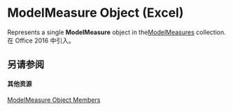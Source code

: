 
# ModelMeasure Object (Excel)

Represents a single  **ModelMeasure** object in the[ModelMeasures](b0edac9a-e10d-ec51-d9e7-6fa8a29dcda8.md) collection.在 Office 2016 中引入。


## 另请参阅


#### 其他资源


[ModelMeasure Object Members](http://msdn.microsoft.com/library/cf266597-271b-9e31-e0d0-f39079ff337e%28Office.15%29.aspx)